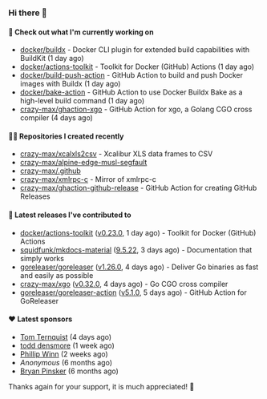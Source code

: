 ### Hi there 👋

#### 👷 Check out what I'm currently working on

- [docker/buildx](https://github.com/docker/buildx) - Docker CLI plugin for extended build capabilities with BuildKit (1 day ago)
- [docker/actions-toolkit](https://github.com/docker/actions-toolkit) - Toolkit for Docker (GitHub) Actions (1 day ago)
- [docker/build-push-action](https://github.com/docker/build-push-action) - GitHub Action to build and push Docker images with Buildx (1 day ago)
- [docker/bake-action](https://github.com/docker/bake-action) - GitHub Action to use Docker Buildx Bake as a high-level build command (1 day ago)
- [crazy-max/ghaction-xgo](https://github.com/crazy-max/ghaction-xgo) - GitHub Action for xgo, a Golang CGO cross compiler (4 days ago)

#### 👨‍💻 Repositories I created recently

- [crazy-max/xcalxls2csv](https://github.com/crazy-max/xcalxls2csv) - Xcalibur XLS data frames to CSV
- [crazy-max/alpine-edge-musl-segfault](https://github.com/crazy-max/alpine-edge-musl-segfault)
- [crazy-max/.github](https://github.com/crazy-max/.github)
- [crazy-max/xmlrpc-c](https://github.com/crazy-max/xmlrpc-c) - Mirror of xmlrpc-c
- [crazy-max/ghaction-github-release](https://github.com/crazy-max/ghaction-github-release) - GitHub Action for creating GitHub Releases

#### 🚀 Latest releases I've contributed to

- [docker/actions-toolkit](https://github.com/docker/actions-toolkit) ([v0.23.0](https://github.com/docker/actions-toolkit/releases/tag/v0.23.0), 1 day ago) - Toolkit for Docker (GitHub) Actions
- [squidfunk/mkdocs-material](https://github.com/squidfunk/mkdocs-material) ([9.5.22](https://github.com/squidfunk/mkdocs-material/releases/tag/9.5.22), 3 days ago) - Documentation that simply works
- [goreleaser/goreleaser](https://github.com/goreleaser/goreleaser) ([v1.26.0](https://github.com/goreleaser/goreleaser/releases/tag/v1.26.0), 4 days ago) - Deliver Go binaries as fast and easily as possible
- [crazy-max/xgo](https://github.com/crazy-max/xgo) ([v0.32.0](https://github.com/crazy-max/xgo/releases/tag/v0.32.0), 4 days ago) - Go CGO cross compiler
- [goreleaser/goreleaser-action](https://github.com/goreleaser/goreleaser-action) ([v5.1.0](https://github.com/goreleaser/goreleaser-action/releases/tag/v5.1.0), 5 days ago) - GitHub Action for GoReleaser

#### ❤️ Latest sponsors
- [Tom Ternquist](https://github.com/tternquist) (4 days ago)
- [todd densmore](https://github.com/tdensmore) (1 week ago)
- [Phillip Winn](https://github.com/pwinnski) (2 weeks ago)
- _Anonymous_ (6 months ago)
- [Bryan Pinsker](https://github.com/BryanPinsker) (6 months ago)

Thanks again for your support, it is much appreciated! 🙏
